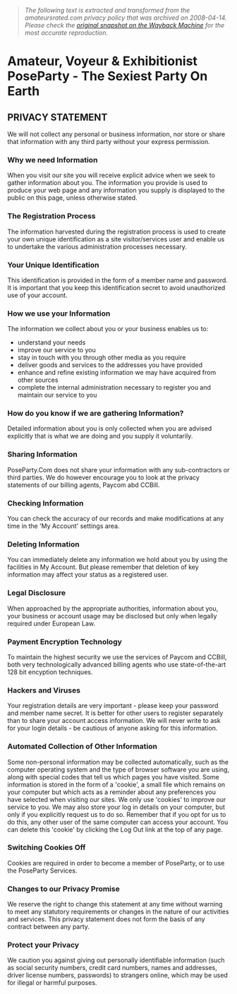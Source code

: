 > *The following text is extracted and transformed from the amateursrated.com privacy policy that was archived on 2008-04-14. Please check the [original snapshot on the Wayback Machine](https://web.archive.org/web/20080414215219id_/http%3A//www.poseparty.com/user/statements/privacy.php) for the most accurate reproduction.*

# Amateur, Voyeur & Exhibitionist PoseParty - The Sexiest Party On Earth

##  PRIVACY STATEMENT 

We will not collect any personal or business information, nor store or share that information with any third party without your express permission. 

###  Why we need Information 

When you visit our site you will receive explicit advice when we seek to gather information about you. The information you provide is used to produce your web page and any information you supply is displayed to the public on this page, unless otherwise stated. 

###  The Registration Process 

The information harvested during the registration process is used to create your own unique identification as a site visitor/services user and enable us to undertake the various administration processes necessary. 

###  Your Unique Identification 

This identification is provided in the form of a member name and password. It is important that you keep this identification secret to avoid unauthorized use of your account. 

###  How we use your Information 

The information we collect about you or your business enables us to: 

  * understand your needs 
  * improve our service to you 
  * stay in touch with you through other media as you require 
  * deliver goods and services to the addresses you have provided 
  * enhance and refine existing information we may have acquired from other sources 
  * complete the internal administration necessary to register you and maintain our service to you 



###  How do you know if we are gathering Information? 

Detailed information about you is only collected when you are advised explicitly that is what we are doing and you supply it voluntarily. 

###  Sharing Information 

PoseParty.Com does not share your information with any sub-contractors or third parties. We do however encourage you to look at the privacy statements of our billing agents, Paycom abd CCBill. 

###  Checking Information 

You can check the accuracy of our records and make modifications at any time in the 'My Account' settings area. 

###  Deleting Information 

You can immediately delete any information we hold about you by using the facilities in My Account. But please remember that deletion of key information may affect your status as a registered user. 

###  Legal Disclosure 

When approached by the appropriate authorities, information about you, your business or account usage may be disclosed but only when legally required under European Law. 

###  Payment Encryption Technology 

To maintain the highest security we use the services of Paycom and CCBill, both very technologically advanced billing agents who use state-of-the-art 128 bit encyption techniques. 

###  Hackers and Viruses 

Your registration details are very important - please keep your password and member name secret. It is better for other users to register separately than to share your account access information. We will never write to ask for your login details - be cautious of anyone asking for this information. 

###  Automated Collection of Other Information 

Some non-personal information may be collected automatically, such as the computer operating system and the type of browser software you are using, along with special codes that tell us which pages you have visited. Some information is stored in the form of a 'cookie', a small file which remains on your computer but which acts as a reminder about any preferences you have selected when visiting our sites. We only use 'cookies' to improve our service to you. We may also store your log in details on your computer, but only if you explicitly request us to do so. Remember that if you opt for us to do this, any other user of the same computer can access your account. You can delete this 'cookie' by clicking the Log Out link at the top of any page. 

###  Switching Cookies Off 

Cookies are required in order to become a member of PoseParty, or to use the PoseParty Services. 

###  Changes to our Privacy Promise 

We reserve the right to change this statement at any time without warning to meet any statutory requirements or changes in the nature of our activities and services. This privacy statement does not form the basis of any contract between any party. 

###  Protect your Privacy 

We caution you against giving out personally identifiable information (such as social security numbers, credit card numbers, names and addresses, driver license numbers, passwords) to strangers online, which may be used for illegal or harmful purposes. 
